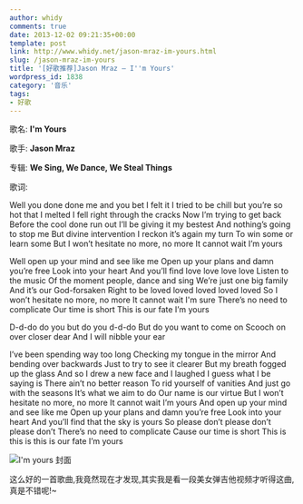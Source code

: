 ```yaml
---
author: whidy
comments: true
date: 2013-12-02 09:21:35+00:00
template: post
link: http://www.whidy.net/jason-mraz-im-yours.html
slug: /jason-mraz-im-yours
title: '[好歌推荐]Jason Mraz – I''m Yours'
wordpress_id: 1838
category: '音乐'
tags:
- 好歌
---
```


歌名: **I'm Yours**

歌手: **Jason Mraz**

专辑: **We Sing, We Dance, We Steal Things**

歌词:

Well you done done me and you bet I felt it
I tried to be chill but you’re so hot that I melted
I fell right through the cracks
Now I’m trying to get back
Before the cool done run out
I’ll be giving it my bestest
And nothing’s going to stop me
But divine intervention
I reckon it’s again my turn
To win some or learn some
But I won’t hesitate no more, no more
It cannot wait
I’m yours

<!-- more -->

Well open up your mind and see like me
Open up your plans and damn you’re free
Look into your heart
And you’ll find love love love love
Listen to the music
Of the moment people, dance and sing
We’re just one big family
And it’s our God-forsaken
Right to be loved loved loved loved loved
So I won’t hesitate no more, no more
It cannot wait
I'm sure
There’s no need to complicate
Our time is short
This is our fate
I’m yours

D-d-do do you but do you d-d-do
But do you want to come on
Scooch on over closer dear
And I will nibble your ear

I’ve been spending way too long
Checking my tongue in the mirror
And bending over backwards
Just to try to see it clearer
But my breath fogged up the glass
And so I drew a new face and I laughed
I guess what I be saying is
There ain’t no better reason
To rid yourself of vanities
And just go with the seasons
It’s what we aim to do
Our name is our virtue
But I won’t hesitate no more, no more
It cannot wait
I’m yours
And open up your mind and see like me
Open up your plans and damn you’re free
Look into your heart
And you’ll find that the sky is yours
So please don’t please don’t please don’t
There’s no need to complicate
Cause our time is short
This is this is this is our fate
I’m yours

![I'm yours 封面](http://www.whidy.net/wp-content/uploads/2013/12/Im-yours.jpg)

这么好的一首歌曲,我竟然现在才发现,其实我是看一段美女弹吉他视频才听得这曲,真是不错呢!~


